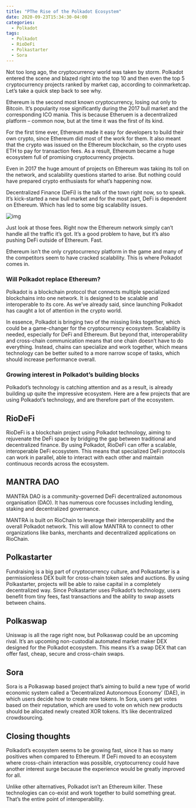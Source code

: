 ```yaml
---
title: "PThe Rise of the Polkadot Ecosystem"
date: 2020-09-23T15:34:30-04:00
categories:
  - Polkadot
tags:
  - Polkadot
  - RioDeFi
  - Polkastarter
  - Sora
---
```


Not too long ago, the cryptocurrency world was taken by storm. Polkadot entered the scene and blazed right into the top 10 and then even the top 5 cryptocurrency projects ranked by market cap, according to coinmarketcap. Let’s take a quick step back to see why.

Ethereum is the second most known cryptocurrency, losing out only to Bitcoin. It’s popularity rose significantly during the 2017 bull market and the corresponding ICO mania. This is because Etheruem is a decentralized platform – common now, but at the time it was the first of its kind. 

For the first time ever, Ethereum made it easy for developers to build their own crypto, since Ethereum did most of the work for them. It also meant that the crypto was issued on the Ethereum blockchain, so the crypto uses ETH to pay for transaction fees. As a result, Ethereum became a huge ecosystem full of promising cryptocurrency projects. 

Even in 2017 the huge amount of projects on Ethereum was taking its toll on the network, and scalability questions started to arise. But nothing could have prepared crypto enthusiasts for what’s happening now.

Decentralized Finance (DeFi) is the talk of the town right now, so to speak. It’s kick-started a new bull market and for the most part, DeFi is dependent on Ethereum. Which has led to some big scalability issues. 

![img](https://lh4.googleusercontent.com/RtFW9dwQCatkoQMnakwMM8vFxug7bx4GdvEz3Il3d1WPz_TkH7OIc0HIdn2tXRmaNd2uLbQuuuyqNcDub2Hk_L7dsHmASLw2i5fs-m662b9JsbFC38-ILwZu8d1kQsL2jMkQ79I)

Just look at those fees. Right now the Ethereum network simply can’t handle all the traffic it’s got. It’s a good problem to have, but it’s also pushing DeFi outside of Ethereum. Fast.

Ethereum isn’t the only cryptocurrency platform in the game and many of the competitors seem to have cracked scalability. This is where Polkadot comes in.

### Will Polkadot replace Ethereum?

Polkadot is a blockchain protocol that connects multiple specialized blockchains into one network. It is designed to be scalable and interoperable to its core. As we’ve already said, since launching Polkadot has caught a lot of attention in the crypto world.

In essence, Polkadot is bringing two of the missing links together, which could be a game-changer for the cryptocurrency ecosystem. Scalability is needed, especially for DeFi and Ethereum. But beyond that, interoperability and cross-chain communication means that one chain doesn’t have to do everything. Instead, chains can specialize and work together, which means technology can be better suited to a more narrow scope of tasks, which should increase performance overall. 

### Growing interest in Polkadot’s building blocks

Polkadot’s technology is catching attention and as a result, is already building up quite the impressive ecosystem. Here are a few projects that are using Polkadot’s technology, and are therefore part of the ecosystem.

## RioDeFi

RioDeFi is a blockchain project using Polkadot technology, aiming to rejuvenate the DeFi space by bridging the gap between traditional and decentralized finance. By using Polkadot, RioDeFi can offer a scalable, interoperable DeFi ecosystem. This means that specialized DeFi protocols can work in parallel, able to interact with each other and maintain continuous records across the ecosystem. 

## MANTRA DAO

MANTRA DAO is a community-governed DeFi decentralized autonomous organisation (DAO). It has numerous core focusses including lending, staking and decentralized governance. 

MANTRA is built on RioChain to leverage their interoperability and the overall Polkadot network. This will allow MANTRA to connect to other organizations like banks, merchants and decentralized applications on RioChain. 

## Polkastarter

Fundraising is a big part of cryptocurrency culture, and Polkastarter is a permissionless DEX built for cross-chain token sales and auctions. By using Polkastarter, projects will be able to raise capital in a completely decentralized way. Since Polkastarter uses Polkadot’s technology, users benefit from tiny fees, fast transactions and the ability to swap assets between chains. 

## Polkaswap

Uniswap is all the rage right now, but Polkaswap could be an upcoming rival. It’s an upcoming non-custodial automated market maker DEX designed for the Polkadot ecosystem. This means it’s a swap DEX that can offer fast, cheap, secure and cross-chain swaps. 

## Sora

Sora is a Polkaswap based project that’s aiming to build a new type of world economic system called a ‘Decentralized Autonomous Economy’ (DAE), in which users decide how to create new tokens. In Sora, users get votes based on their reputation, which are used to vote on which new products should be allocated newly created XOR tokens. It’s like decentralized crowdsourcing. 

## Closing thoughts

Polkadot’s ecosystem seems to be growing fast, since it has so many positives when compared to Ethereum. If DeFi moved to an ecosystem where cross-chain interaction was possible, cryptocurrency could have another interest surge because the experience would be greatly improved for all. 

Unlike other alternatives, Polkadot isn’t an Ethereum killer. These technologies can co-exist and work together to build something great. That’s the entire point of interoperability.
